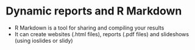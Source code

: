 # Dynamic reports and R Markdown

- R Markdown is a tool for sharing and compiling your results
- It can create websites (.html files), reports (.pdf files) and slideshows (using ioslides or slidy)
